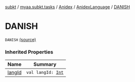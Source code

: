 [subkt](../../../index.md) / [myaa.subkt.tasks](../../index.md) / [Anidex](../index.md) / [AnidexLanguage](index.md) / [DANISH](./-d-a-n-i-s-h.md)

# DANISH

`DANISH` [(source)](https://github.com/Myaamori/SubKt/blob/master/src/main/kotlin/myaa/subkt/tasks/tasks.kt#L1062)

### Inherited Properties

| Name | Summary |
|---|---|
| [langId](lang-id.md) | `val langId: `[`Int`](https://kotlinlang.org/api/latest/jvm/stdlib/kotlin/-int/index.html) |
